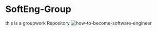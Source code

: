 # SoftEng-Group
this is a groupwork Repository
![how-to-become-software-engineer](https://github.com/Daviitech/SoftEng-Group/assets/158184152/91edb1ea-4b72-4ebb-8207-98746ac51642)
